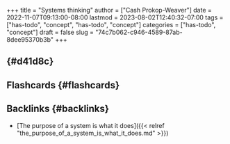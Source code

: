 +++
title = "Systems thinking"
author = ["Cash Prokop-Weaver"]
date = 2022-11-07T09:13:00-08:00
lastmod = 2023-08-02T12:40:32-07:00
tags = ["has-todo", "concept", "has-todo", "concept"]
categories = ["has-todo", "concept"]
draft = false
slug = "74c7b062-c946-4589-87ab-8dee95370b3b"
+++

##  {#d41d8c}


## Flashcards {#flashcards}


## Backlinks {#backlinks}

-   [The purpose of a system is what it does]({{< relref "the_purpose_of_a_system_is_what_it_does.md" >}})
